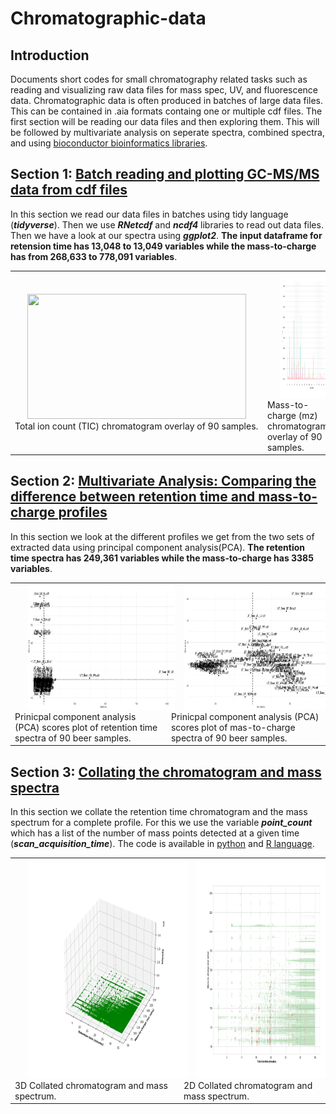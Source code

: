 # Chromatographic-data

## Introduction
Documents short codes for small chromatography related tasks such as reading and visualizing raw data files for mass spec, UV, and fluorescence data. 
Chromatographic data is often produced in batches of large data files. This can be contained in .aia formats containg one or multiple cdf files.
The first section will be reading our data files and then exploring them. This will be followed by multivariate analysis on seperate spectra, combined spectra, and using [bioconductor bioinformatics libraries](https://bioconductor.org/packages/3.8/bioc/html/xcms.html).

## Section 1: [Batch reading and plotting GC-MS/MS data from cdf files](https://github.com/mpho-mafata/Chromatographic-data/blob/main/1.%20Batch%20reading%20and%20plotting%20GCMSMS%20raw%20files.md)

In this section we read our data files in batches using tidy language (*__tidyverse__*). Then we use *__RNetcdf__* and *__ncdf4__* libraries to read out data files.
Then we have a look at our spectra using *__ggplot2__*. __The input dataframe for retension time has 13,048 to 13,049 variables while the mass-to-charge has from 268,633 to 778,091 variables__.

<table>
 <tr>
<td>
  <img height="200" width="350" src="./gc_msms_figures/tic_overlay.jpg" hspace="20">
 <br clear="left"/>
  <figcaption>Total ion count (TIC) chromatogram overlay of 90 samples.</figcaption>
</td>


<td>
  <img height="200" width="350"  src="./gc_msms_figures/mz_overlay.jpg" hspace="20">
 <br clear="left"/>
   <figcaption>Mass-to-charge (mz) chromatogram overlay of 90 samples.</figcaption>
</td>
 </tr>
</table>


## Section 2: [Multivariate Analysis: Comparing the difference between retention time and mass-to-charge profiles](https://github.com/mpho-mafata/Chromatographic-data/blob/main/2.%20Multivariate%20analysis%20of%20RT%20and%20MZ%20data.md)

In this section we look at the different profiles we get from the two sets of extracted data using principal component analysis(PCA). __The retention time spectra has 249,361 variables while the mass-to-charge has 3385 variables__.

<table>
 <tr>
<td>
  <img height="200" width="350" src="./gc_msms_figures/rt_pca_scores.jpg" hspace="20">
 <br clear="left"/>
  <figcaption>Prinicpal component analysis (PCA) scores plot of retention time spectra of 90 beer samples.</figcaption>
</td>


<td>
  <img height="200" width="350"  src="./gc_msms_figures/mz_pca_scores.jpg" hspace="20">
 <br clear="left"/>
   <figcaption>Prinicpal component analysis (PCA) scores plot of mas-to-charge spectra of 90 beer samples.</figcaption>
</td>
 </tr>
</table>

## Section 3: [Collating the chromatogram and mass spectra](https://github.com/mpho-mafata/Chromatographic-data/blob/main/3.Collating%20the%20chromatogram%20and%20the%20mass%20spectrum.md)
In this section we collate the retention time chromatogram and the mass spectrum for a complete profile. For this we use the variable *__point_count__* which has a list of the number of mass points detected at a given time (*__scan_acquisition_time__*). The code is available in [python](https://github.com/mpho-mafata/Chromatographic-data/blob/main/Chromatography.ipynb) and [R language](https://github.com/mpho-mafata/Chromatographic-data/blob/main/chromatography.R).

<table>
 <tr>
<td>
  <img height="350" width="500" src="./gc_msms_figures/3d_plot.jpg" hspace="20">
 <br clear="left"/>
  <figcaption>3D Collated chromatogram and mass spectrum.</figcaption>
</td>


<td>
  <img height="350" width="400" src="./gc_msms_figures/2d_plot.jpg" hspace="20">
 <br clear="left"/>
   <figcaption>2D Collated chromatogram and mass spectrum.</figcaption>
</td>
 </tr>
</table>

  
